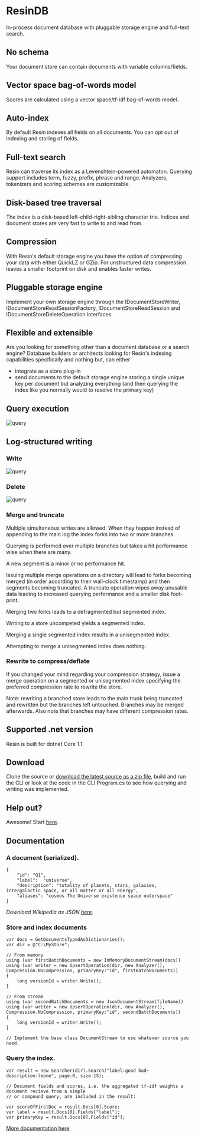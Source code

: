 # ResinDB
In-process document database with pluggable storage engine and full-text search.

## No schema
Your document store can contain documents with variable columns/fields. 

## Vector space bag-of-words model
Scores are calculated using a vector space/tf-idf bag-of-words model.

## Auto-index
By default Resin indexes all fields on all documents. You can opt out of indexing and storing of fields.

## Full-text search
Resin can traverse its index as a Levenshtein-powered automaton. Querying support includes term, fuzzy, prefix, phrase and range. Analyzers, tokenizers and scoring schemes are customizable.

## Disk-based tree traversal
The index is a disk-based left-child-right-sibling character trie. Indices and document stores are very fast to write to and read from.

## Compression
With Resin's default storage engine you have the option of compressing your data with either QuickLZ or GZip. For unstructured data compression leaves a smaller footprint on disk and enables faster writes.

## Pluggable storage engine
Implement your own storage engine through the IDocumentStoreWriter, IDocumentStoreReadSessionFactory, IDocumentStoreReadSession and IDocumentStoreDeleteOperation interfaces.

## Flexible and extensible
Are you looking for something other than a document database or a search engine? Database builders or architects looking for Resin's indexing capabilities specifically and nothing but, can either 
- integrate as a store plug-in
- send documents to the default storage engine storing a single unique key per document but analyzing everything (and then querying the index like you normally would to resolve the primary key)

## Query execution
  
![query](/docs/query.png)

## Log-structured writing

### Write
  
![query](/docs/write.png)

### Delete
  
![query](/docs/delete.png)

### Merge and truncate
Multiple simultaneous writes are allowed. When they happen instead of appending to the main log the index forks into two or more branches. 

Querying is performed over multiple branches but takes a hit performance wise when there are many.

A new segment is a minor or no performance hit.

Issuing multiple merge operations on a directory will lead to forks becoming merged (in order according to their wall-clock timestamp) and then segments becoming truncated. A truncate operation wipes away unusable data leading to increased querying performance and a smaller disk foot-print.

Merging two forks leads to a defragmented but segmented index.

Writing to a store uncompeted yields a segmented index.

Merging a single segmented index results in a unisegmented index.

Attempting to merge a unisegmented index does nothing.

### Rewrite to compress/deflate
If you changed your mind regarding your compression strategy, issue a merge operation on a segmented or unisegmented index specifying the preferred compression rate to rewrite the store.

Note: rewriting a branched store leads to the main trunk being truncated and rewritten but the branches left untouched. Branches may be merged afterwards. Also note that branches may have different compression rates. 

## Supported .net version
Resin is built for dotnet Core 1.1.

## Download
Clone the source or [download the latest source as a zip file](https://github.com/kreeben/resin/archive/master.zip), build and run the CLI or look at the code in the CLI Program.cs to see how querying and writing was implemented.

## Help out?
Awesome! Start [here](https://github.com/kreeben/resin/issues).

## Documentation
### A document (serialized).

	{
		"id": "Q1",
		"label":  "universe",
		"description": "totality of planets, stars, galaxies, intergalactic space, or all matter or all energy",
		"aliases": "cosmos The Universe existence space outerspace"
	}

_Download Wikipedia as JSON [here](https://dumps.wikimedia.org/wikidatawiki/entities/)._

### Store and index documents

	var docs = GetDocumentsTypedAsDictionaries();
	var dir = @"C:\MyStore";
	
	// From memory
	using (var firstBatchBocuments = new InMemoryDocumentStream(docs))
	using (var writer = new UpsertOperation(dir, new Analyzer(), Compression.NoCompression, primaryKey:"id", firstBatchBocuments))
	{
		long versionId = writer.Write();
	}
	
	// From stream
	using (var secondBatchDocuments = new JsonDocumentStream(fileName))
	using (var writer = new UpsertOperation(dir, new Analyzer(), Compression.NoCompression, primaryKey:"id", secondBatchDocuments))
	{
		long versionId = writer.Write();
	}

	// Implement the base class DocumentStream to use whatever source you need.

### Query the index.
<a name="inproc" id="inproc"></a>

	var result = new Searcher(dir).Search("label:good bad~ description:leone", page:0, size:15);

	// Document fields and scores, i.e. the aggregated tf-idf weights a document recieve from a simple 
	// or compound query, are included in the result:

	var scoreOfFirstDoc = result.Docs[0].Score;
	var label = result.Docs[0].Fields["label"];
	var primaryKey = result.Docs[0].Fields["id"];

[More documentation here](https://github.com/kreeben/resin/wiki). 
